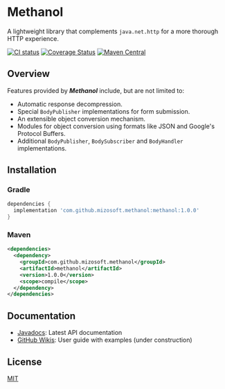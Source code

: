# Methanol

A lightweight library that complements `java.net.http` for a more thorough HTTP experience.

[![CI status](https://github.com/mizosoft/methanol/workflows/CI/badge.svg)](https://github.com/mizosoft/methanol/actions)
[![Coverage Status](https://coveralls.io/repos/github/mizosoft/methanol/badge.svg)](https://coveralls.io/github/mizosoft/methanol)
[![Maven Central](https://img.shields.io/maven-central/v/com.github.mizosoft.methanol/methanol.svg?label=Maven%20Central)](https://search.maven.org/search?q=g:%22com.github.mizosoft.methanol%22%20AND%20a:%22methanol%22)

## Overview

Features provided by ***Methanol*** include, but are not limited to:

* Automatic response decompression.
* Special `BodyPublisher` implementations for form submission.
* An extensible object conversion mechanism.
* Modules for object conversion using formats like JSON and Google's Protocol Buffers.
* Additional `BodyPublisher`, `BodySubscriber` and `BodyHandler` implementations.

## Installation

### Gradle

```gradle
dependencies {
  implementation 'com.github.mizosoft.methanol:methanol:1.0.0'
}
```

### Maven

```xml
<dependencies>
  <dependency>
    <groupId>com.github.mizosoft.methanol</groupId>
    <artifactId>methanol</artifactId>
    <version>1.0.0</version>
    <scope>compile</scope>
  </dependency>
</dependencies>
```

## Documentation

* [Javadocs](https://mizosoft.github.io/methanol/1.x/doc/): Latest API documentation
* [GitHub Wikis](https://github.com/mizosoft/methanol/wiki): User guide with examples (under construction)

## License

[MIT](https://choosealicense.com/licenses/mit/)
